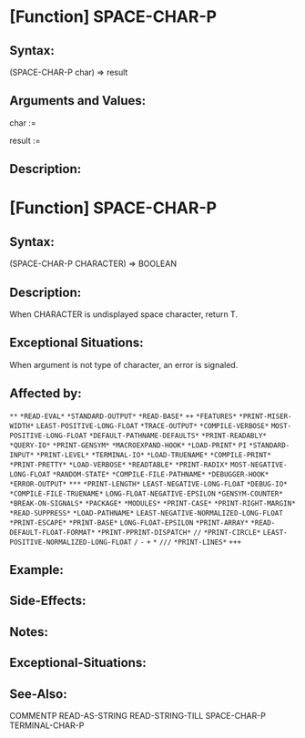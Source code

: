 # [Function] SPACE-CHAR-P

## Syntax:

(SPACE-CHAR-P char) => result

## Arguments and Values:

char :=

result := 

## Description:

# [Function] SPACE-CHAR-P

## Syntax:

(SPACE-CHAR-P CHARACTER) => BOOLEAN

## Description:

When CHARACTER is undisplayed space character, return T.

## Exceptional Situations:

When argument is not type of character, an error is signaled.

## Affected by:

`**`
`*READ-EVAL*`
`*STANDARD-OUTPUT*`
`*READ-BASE*`
`++`
`*FEATURES*`
`*PRINT-MISER-WIDTH*`
`LEAST-POSITIVE-LONG-FLOAT`
`*TRACE-OUTPUT*`
`*COMPILE-VERBOSE*`
`MOST-POSITIVE-LONG-FLOAT`
`*DEFAULT-PATHNAME-DEFAULTS*`
`*PRINT-READABLY*`
`*QUERY-IO*`
`*PRINT-GENSYM*`
`*MACROEXPAND-HOOK*`
`*LOAD-PRINT*`
`PI`
`*STANDARD-INPUT*`
`*PRINT-LEVEL*`
`*TERMINAL-IO*`
`*LOAD-TRUENAME*`
`*COMPILE-PRINT*`
`*PRINT-PRETTY*`
`*LOAD-VERBOSE*`
`*READTABLE*`
`*PRINT-RADIX*`
`MOST-NEGATIVE-LONG-FLOAT`
`*RANDOM-STATE*`
`*COMPILE-FILE-PATHNAME*`
`*DEBUGGER-HOOK*`
`*ERROR-OUTPUT*`
`***`
`*PRINT-LENGTH*`
`LEAST-NEGATIVE-LONG-FLOAT`
`*DEBUG-IO*`
`*COMPILE-FILE-TRUENAME*`
`LONG-FLOAT-NEGATIVE-EPSILON`
`*GENSYM-COUNTER*`
`*BREAK-ON-SIGNALS*`
`*PACKAGE*`
`*MODULES*`
`*PRINT-CASE*`
`*PRINT-RIGHT-MARGIN*`
`*READ-SUPPRESS*`
`*LOAD-PATHNAME*`
`LEAST-NEGATIVE-NORMALIZED-LONG-FLOAT`
`*PRINT-ESCAPE*`
`*PRINT-BASE*`
`LONG-FLOAT-EPSILON`
`*PRINT-ARRAY*`
`*READ-DEFAULT-FLOAT-FORMAT*`
`*PRINT-PPRINT-DISPATCH*`
`//`
`*PRINT-CIRCLE*`
`LEAST-POSITIVE-NORMALIZED-LONG-FLOAT`
`/`
`-`
`+`
`*`
`///`
`*PRINT-LINES*`
`+++`

## Example:

## Side-Effects:

## Notes:

## Exceptional-Situations:

## See-Also:

COMMENTP
READ-AS-STRING
READ-STRING-TILL
SPACE-CHAR-P
TERMINAL-CHAR-P
